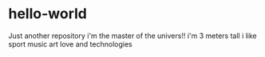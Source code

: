 # hello-world
Just another repository
i'm the master of the univers!!
i'm 3 meters tall
i like sport music art love and technologies
